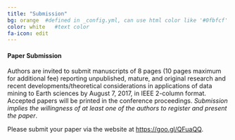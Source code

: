 ```yaml
---
title: "Submission"
bg: orange  #defined in _config.yml, can use html color like '#0fbfcf'
color: white   #text color
fa-icon: edit
---
```


#### Paper Submission

Authors are invited to submit manuscripts of 8 pages (10 pages maximum for additional fee) reporting unpublished, mature, and original research and recent developments/theoretical considerations in applications of data mining to Earth sciences by August 7, 2017, in IEEE 2-column format. Accepted papers will be printed in the conference proceedings. _Submission implies the willingness of at least one of the authors to register and present the paper_.

Please submit your paper via the website at <a target="_blank" href="https://goo.gl/QFuaQQ">https://goo.gl/QFuaQQ</a>.
